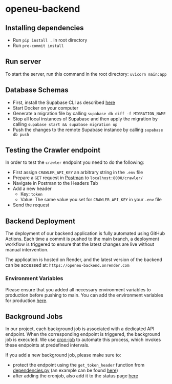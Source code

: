 # openeu-backend

## Installing dependencies
- Run ```pip install .``` in root directory
- Run ```pre-commit install```

## Run server
To start the server, run this command in the root directory: ```uvicorn main:app```

## Database Schemas
- First, install the Supabase CLI as described [here](https://supabase.com/docs/guides/local-development/cli/getting-started#installing-the-supabase-cli)
- Start Docker on your computer
- Generate a migration file by calling ```supabase db diff -f MIGRATION_NAME```
- Stop all local instances of Supabase and then apply the migration by calling ```supabase start && supabase migration up```
- Push the changes to the remote Supabase instance by calling ```supabase db push```

## Testing the Crawler endpoint
In order to test the `crawler` endpoint you need to do the following: 
 - First assign `CRAWLER_API_KEY` an arbitrary string in the `.env` file
 - Prepare a `GET` request in [Postman](https://www.postman.com/downloads/) to `localhost:8000/crawler/`
 - Navigate in Postman to the Headers Tab
 - Add a new header 
   - Key: `token` 
   - Value: The same value you set for `CRAWLER_API_KEY` in your `.env` file 
 - Send the request

## Backend Deployment
The deployment of our backend application is fully automated using GitHub Actions.
Each time a commit is pushed to the main branch, a deployment workflow is triggered to ensure that the latest changes are live without manual intervention.

The application is hosted on Render, and the latest version of the backend can be accessed at: ```https://openeu-backend.onrender.com```

### Environment Variables
Please ensure that you added all necessary environment variables to production before pushing to main.
You can add the environment variables for production [here](https://dashboard.render.com/web/srv-d0fpj1idbo4c73ankui0/env).

## Background Jobs
In our project, each background job is associated with a dedicated API endpoint. 
When the corresponding endpoint is triggered, the background job is executed.
We use [cron-job](https://console.cron-job.org/) to automate this process, which invokes these endpoints at predefined intervals.

If you add a new background job, please make sure to: 
- protect the endpoint using the `get_token_header` function from [dependencies.py](./app/dependencies.py) (an example can be found [here](./app/api/crawler.py))
- after adding the cronjob, also add it to the status page [here](https://console.cron-job.org/statuspages/26586)